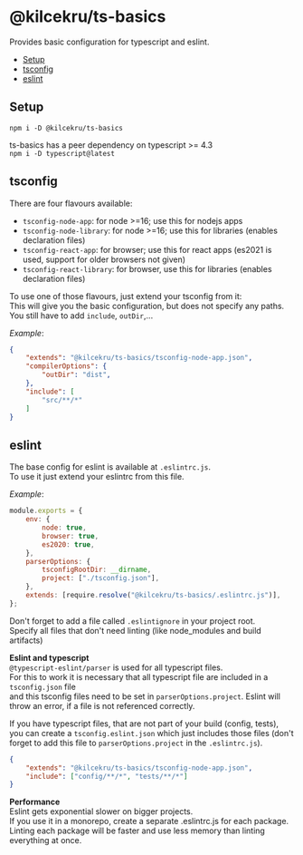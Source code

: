 # @kilcekru/ts-basics

Provides basic configuration for typescript and eslint.

- [Setup](#setup)
- [tsconfig](#tsconfig)
- [eslint](#eslint)

## Setup

`npm i -D @kilcekru/ts-basics`

ts-basics has a peer dependency on typescript >= 4.3  
`npm i -D typescript@latest`

## tsconfig

There are four flavours available:
- `tsconfig-node-app`: for node >=16; use this for nodejs apps
- `tsconfig-node-library`: for node >=16; use this for libraries (enables declaration files)
- `tsconfig-react-app`: for browser; use this for react apps (es2021 is used, support for older browsers not given)
- `tsconfig-react-library`: for browser, use this for libraries (enables declaration files)

To use one of those flavours, just extend your tsconfig from it:  
This will give you the basic configuration, but does not specify any paths.  
You still have to add `include`, `outDir`,...

*Example*:
```json
{
	"extends": "@kilcekru/ts-basics/tsconfig-node-app.json",
	"compilerOptions": {
		"outDir": "dist",
	},
	"include": [
		"src/**/*"
	]
}
```

## eslint

The base config for eslint is available at `.eslintrc.js`.  
To use it just extend your eslintrc from this file.

*Example*:
```js
module.exports = {
	env: {
		node: true,
		browser: true,
		es2020: true,
	},
	parserOptions: {
		tsconfigRootDir: __dirname,
		project: ["./tsconfig.json"],
	},
	extends: [require.resolve("@kilcekru/ts-basics/.eslintrc.js")],
};
```

Don't forget to add a file called `.eslintignore` in your project root.  
Specify all files that don't need linting (like node_modules and build artifacts)

**Eslint and typescript**  
`@typescript-eslint/parser` is used for all typescript files.  
For this to work it is necessary that all typescript file are included in a `tsconfig.json` file  
and this tsconfig files need to be set in `parserOptions.project`.
Eslint will throw an error, if a file is not referenced correctly.

If you have typescript files, that are not part of your build (config, tests),  
you can create a `tsconfig.eslint.json` which just includes those files (don't forget to add this file to `parserOptions.project` in the `.eslintrc.js`).
```json
{
	"extends": "@kilcekru/ts-basics/tsconfig-node-app.json",
	"include": ["config/**/*", "tests/**/*"]
}
```

**Performance**  
Eslint gets exponential slower on bigger projects.  
If you use it in a monorepo, create a separate .eslintrc.js for each package.  
Linting each package will be faster and use less memory than linting everything at once.